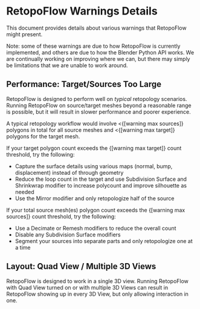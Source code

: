 # RetopoFlow Warnings Details

This document provides details about various warnings that RetopoFlow might present.

Note: some of these warnings are due to how RetopoFlow is currently implemented, and others are due to how the Blender Python API works.
We are continually working on improving where we can, but there may simply be limitations that we are unable to work around.



## Performance: Target/Sources Too Large

RetopoFlow is designed to perform well on _typical_ retopology scenarios.
Running RetopoFlow on source/target meshes beyond a reasonable range is possible, but it will result in slower performance and poorer experience.

A typical retopology workflow would involve <{[warning max sources]} polygons in total for all source meshes and <{[warning max target]} polygons for the target mesh.

If your target polygon count exceeds the {[warning max target]} count threshold, try the following:

- Capture the surface details using various maps (normal, bump, displacement) instead of through geometry
- Reduce the loop count in the target and use Subdivision Surface and Shrinkwrap modifier to increase polycount and improve silhouette as needed
- Use the Mirror modifier and only retopologize half of the source

If your total source mesh(es) polygon count exceeds the {[warning max sources]} count threshold, try the following:

- Use a Decimate or Remesh modifiers to reduce the overall count
- Disable any Subdivision Surface modifiers
- Segment your sources into separate parts and only retopologize one at a time



## Layout: Quad View / Multiple 3D Views

RetopoFlow is designed to work in a single 3D view.
Running RetopoFlow with Quad View turned on or with multiple 3D Views can result in RetopoFlow showing up in every 3D View, but only allowing interaction in one.

